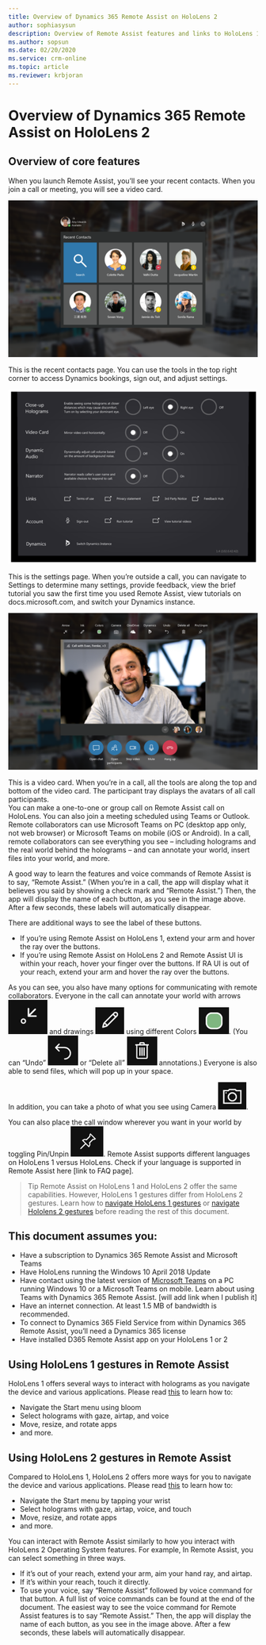 ```yaml
---
title: Overview of Dynamics 365 Remote Assist on HoloLens 2
author: sophiasysun
description: Overview of Remote Assist features and links to HoloLens 1 and HoloLens 2 gestures 
ms.author: sopsun
ms.date: 02/20/2020
ms.service: crm-online
ms.topic: article
ms.reviewer: krbjoran
---
```

# Overview of Dynamics 365 Remote Assist on HoloLens 2


## Overview of core features

When you launch Remote Assist, you’ll see your recent contacts. When you join a call or meeting, you will see a video card.  


![Contacts](media/HL2-01.01-contacts.png "Contacts")

This is the recent contacts page. You can use the tools in the top right corner to access Dynamics bookings, sign out, and adjust settings.


 ![Settings](media/RAHL_Settings.png "Settings")

This is the settings page. When you’re outside a call, you can navigate to Settings to determine many settings, provide feedback, view the brief tutorial you saw the first time you used Remote Assist, view tutorials on docs.microsoft.com, and switch your Dynamics instance.  

 ![VoiceCommand](media/HL2-01.03-voice-commands.png "VoiceCommand")


This is a video card. When you’re in a call, all the tools are along the top and bottom of the video card. The participant tray displays the avatars of all call participants.  
You can make a one-to-one or group call on Remote Assist call on HoloLens. You can also join a meeting scheduled using Teams or Outlook.  
Remote collaborators can use Microsoft Teams on PC (desktop app only, not web browser) or Microsoft Teams on mobile (iOS or Android).
In a call, remote collaborators can see everything you see – including holograms and the real world behind the holograms – and can annotate your world, insert files into your world, and more.   

A good way to learn the features and voice commands of Remote Assist is to say, “Remote Assist.” (When you’re in a call, the app will display what it believes you said by showing a check mark and “Remote Assist.”) Then, the app will display the name of each button, as you see in the image above. After a few seconds, these labels will automatically disappear. 

There are additional ways to see the label of these buttons. 
* If you’re using Remote Assist on HoloLens 1, extend your arm and hover the ray over the buttons.
*	If you’re using Remote Assist on HoloLens 2 and Remote Assist UI is within your reach, hover your finger over the buttons. If RA UI is out of your reach, extend your arm and hover the ray over the buttons.

As you can see, you also have many options for communicating with remote collaborators. Everyone in the call can annotate your world with arrows ![Arrow](media/RAHL_Arrow.png "Arrow") and drawings ![Ink](media/RAHL_Ink.png "Ink") using different Colors ![Colors](media/RAHL_Color.png "Colors"). (You can “Undo” ![Undo](media/RAHL_Undo.png "Undo") or “Delete all” ![Delete](media/RAHL_Trash.png "Delete") annotations.) Everyone is also able to send files, which will pop up in your space.  

In addition, you can take a photo of what you see using Camera ![Camera](media/RAHL_Camera.png "Camera"). 

You can also place the call window wherever you want in your world by toggling Pin/Unpin ![Pin](media/RAHL_Pin.png "Pin"). 
Remote Assist supports different languages on HoloLens 1 versus HoloLens. Check if your language is supported in Remote Assist here [link to FAQ page].

> Tip
> Remote Assist on HoloLens 1 and HoloLens 2 offer the same capabilities. However, HoloLens 1 gestures differ from HoloLens 2 gestures. Learn how to [navigate HoloLens 1 gestures](https://docs.microsoft.com/en-us/hololens/hololens1-basic-usage) or [navigate Hololens 2 gestures](https://docs.microsoft.com/en-us/hololens/hololens2-basic-usage) before reading the rest of this document.




## This document assumes you:

* Have a subscription to Dynamics 365 Remote Assist and Microsoft Teams
* Have HoloLens running the Windows 10 April 2018 Update
* Have contact using the latest version of [Microsoft Teams](https://products.office.com/en-us/microsoft-teams/group-chat-software?rtc=1) on a PC running Windows 10 or a Microsoft Teams on mobile. Learn about using Teams with Dynamics 365 Remote Assist. [will add link when I publish it]
*	Have an internet connection. At least 1.5 MB of bandwidth is recommended.
*	To connect to Dynamics 365 Field Service from within Dynamics 365 Remote Assist, you’ll need a Dynamics 365 license
* Have installed D365 Remote Assist app on your HoloLens 1 or 2 

## Using HoloLens 1 gestures in Remote Assist 

HoloLens 1 offers several ways to interact with holograms as you navigate the device and various applications. Please read [this](https://docs.microsoft.com/en-us/hololens/hololens1-basic-usage) to learn how to:
* Navigate the Start menu using bloom
*	Select holograms with gaze, airtap, and voice
* Move, resize, and rotate apps
*	and more.

## Using HoloLens 2 gestures in Remote Assist 

Compared to HoloLens 1, HoloLens 2 offers more ways for you to navigate the device and various applications. Please read [this](https://docs.microsoft.com/en-us/hololens/hololens2-basic-usage) to learn how to:
*	Navigate the Start menu by tapping your wrist
*	Select holograms with gaze, airtap, voice, and touch
*	Move, resize, and rotate apps
*	and more.

You can interact with Remote Assist similarly to how you interact with HoloLens 2 Operating System features. For example, 
In Remote Assist, you can select something in three ways.
*	If it’s out of your reach, extend your arm, aim your hand ray, and airtap.    
*	If it’s within your reach, touch it directly. 
*	To use your voice, say “Remote Assist” followed by voice command for that button. A full list of voice commands can be found at the end of the document. The easiest way to see the voice command for Remote Assist features is to say “Remote Assist.” Then, the app will display the name of each button, as you see in the image above. After a few seconds, these labels will automatically disappear. 
